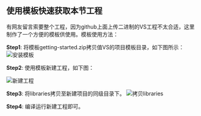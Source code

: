 ## 使用模板快速获取本节工程
有网友留言索要整个工程，因为github上面上传二进制的VS工程不太合适，这里制作了一个方便的模板供使用。模板使用方法：

**Step1**: 将模板getting-started.zip拷贝值VS的项目模板目录，如下图所示：
![安装模板](http://img.blog.csdn.net/20160709103324246)


**Step2**: 使用模板新建工程，如下图：

![新建工程](http://img.blog.csdn.net/20160709103402880)

**Step3**: 将libraries拷贝至新建项目的同级目录下。
![拷贝libraries](http://img.blog.csdn.net/20160709103245051)

**Step4**: 编译运行新建工程即可。
